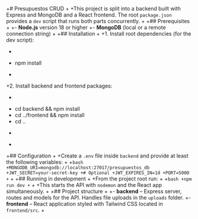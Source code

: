 +# Presupuestos CRUD
+
+This project is split into a backend built with Express and MongoDB and a React frontend. The root `package.json` provides a `dev` script that runs both parts concurrently.
+
+## Prerequisites
+
+- **Node.js** version 18 or higher
+- **MongoDB** (local or a remote connection string)
+
+## Installation
+
+1. Install root dependencies (for the dev script):
+   ```bash
+   npm install
+   ```
+2. Install backend and frontend packages:
+   ```bash
+   cd backend && npm install
+   cd ../frontend && npm install
+   cd ..
+   ```
+
+## Configuration
+
+Create a `.env` file inside `backend` and provide at least the following variables:
+
+```bash
+MONGODB_URI=mongodb://localhost:27017/presupuestos_db
+JWT_SECRET=your-secret-key
+# Optional
+JWT_EXPIRES_IN=1d
+PORT=5000
+```
+
+## Running in development
+
+From the project root run:
+
+```bash
+npm run dev
+```
+
+This starts the API with `nodemon` and the React app simultaneously.
+
+## Project structure
+
+- **backend** – Express server, routes and models for the API. Handles file uploads in the `uploads` folder.
+- **frontend** – React application styled with Tailwind CSS located in `frontend/src`.
+
